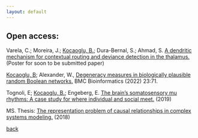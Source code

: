 ```yaml
---
layout: default
---
```


## Open access:

 Varela, C.; Moreira, J.; <ins>Kocaoglu, B.</ins>; Dura-Bernal, S.; Ahmad, S. [A dendritic mechanism for contextual routing and deviance detection in the thalamus.](https://twitter.com/joaovviitor/status/1591147838918234112?s=51&t=TSaX9LTfCeSobPN69A3XPw) (Poster for soon to be submitted paper)

<ins>Kocaoglu, B</ins>; Alexander, W., [Degeneracy measures in biologically plausible random
Boolean networks.](https://bmcbioinformatics.biomedcentral.com/articles/10.1186/s12859-022-04601-5)  BMC Bioinformatics (2022) 23:71.

Tognoli, E; <ins>Kocaoglu, B.</ins>; Engeberg, E. [The brain’s somatosensory mu rhythms: A case study for where individual and social meet.](https://twitter.com/RealBrainTC/status/1106295377437822977) (2019)

MS. Thesis: [The representation problem of causal relationships in complex systems modeling.](https://open.metu.edu.tr/handle/11511/27364) (2018)

[back](../index.md)
